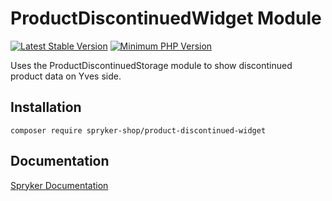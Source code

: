 # ProductDiscontinuedWidget Module
[![Latest Stable Version](https://poser.pugx.org/spryker-shop/product-discontinued-widget/v/stable.svg)](https://packagist.org/packages/spryker-shop/product-discontinued-widget)
[![Minimum PHP Version](https://img.shields.io/badge/php-%3E%3D%208.1-8892BF.svg)](https://php.net/)

Uses the ProductDiscontinuedStorage module to show discontinued product data on Yves side.

## Installation

```
composer require spryker-shop/product-discontinued-widget
```

## Documentation

[Spryker Documentation](https://docs.spryker.com)
